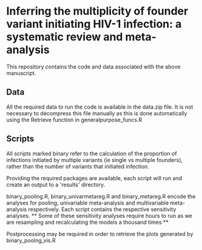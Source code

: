 # Inferring the multiplicity of founder variant initiating HIV-1 infection: a systematic review and meta-analysis

This repository contains the code and data associated with the above manuscript.

## Data
All the required data to run the code is available in the data.zip file. It is not necessary to decompress this file manually as this is done automatically using the Retrieve function in generalpurpose_funcs.R

## Scripts
All scripts marked binary refer to the calculation of the proportion of infections initiated by multiple variants (ie single vs multiple founders), rather than the number of variants that initiated infection. 

Providing the required packages are available, each script will run and create an output to a 'results' directory.

binary_pooling.R, binary_univarmetareg.R and binary_metareg.R encode the analyses for pooling, univariable meta-analysis and multivariable meta-analysis respectively. Each script contains the respective sensitivity analyses. ** Some of these sensitivity analyses require hours to run as we are resampling and recalculating the models a thousand times **

Postprocessing may be required in order to retrieve the plots generated by binary_poolng_vis.R